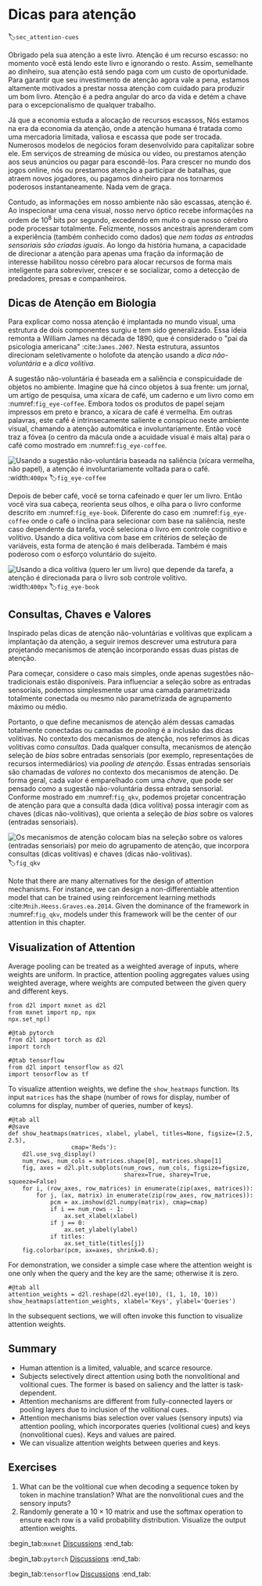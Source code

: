 # Dicas para atenção
:label:`sec_attention-cues`


Obrigado pela sua atenção
a este livro.
Atenção é um recurso escasso:
no momento
você está lendo este livro
e ignorando o resto.
Assim, semelhante ao dinheiro,
sua atenção está sendo paga com um custo de oportunidade.
Para garantir que seu investimento de atenção
agora vale a pena,
estamos altamente motivados a prestar nossa atenção com cuidado
para produzir um bom livro.
Atenção
é a pedra angular do arco da vida e
detém a chave para o excepcionalismo de qualquer trabalho.


Já que a economia estuda a alocação de recursos escassos,
Nós estamos
na era da economia da atenção,
onde a atenção humana é tratada como uma mercadoria limitada, valiosa e escassa
que pode ser trocada.
Numerosos modelos de negócios foram
desenvolvido para capitalizar sobre ele.
Em serviços de streaming de música ou vídeo,
ou prestamos atenção aos seus anúncios
ou pagar para escondê-los.
Para crescer no mundo dos jogos online,
nós ou prestamos atenção a
participar de batalhas, que atraem novos jogadores,
ou pagamos dinheiro para nos tornarmos poderosos instantaneamente.
Nada vem de graça.

Contudo,
as informações em nosso ambiente não são escassas,
atenção é.
Ao inspecionar uma cena visual,
nosso nervo óptico recebe informações
na ordem de $10^8$ bits por segundo,
excedendo em muito o que nosso cérebro pode processar totalmente.
Felizmente,
nossos ancestrais aprenderam com a experiência (também conhecido como dados)
que *nem todas as entradas sensoriais são criadas iguais*.
Ao longo da história humana,
a capacidade de direcionar a atenção
para apenas uma fração da informação de interesse
habilitou nosso cérebro
para alocar recursos de forma mais inteligente
para sobreviver, crescer e se socializar,
como a detecção de predadores, presas e companheiros.



## Dicas de Atenção em Biologia


Para explicar como nossa atenção é implantada no mundo visual,
uma estrutura de dois componentes surgiu
e tem sido generalizado.
Essa ideia remonta a William James na década de 1890,
que é considerado o "pai da psicologia americana" :cite:`James.2007`.
Nesta estrutura,
assuntos direcionam seletivamente o holofote da atenção
usando a *dica não-voluntária* e a *dica volitiva*.

A sugestão não-voluntária é baseada em
a saliência e conspicuidade de objetos no ambiente.
Imagine que há cinco objetos à sua frente:
um jornal, um artigo de pesquisa, uma xícara de café, um caderno e um livro como em :numref:`fig_eye-coffee`.
Embora todos os produtos de papel sejam impressos em preto e branco,
a xícara de café é vermelha.
Em outras palavras,
este café é intrinsecamente saliente e conspícuo neste ambiente visual,
chamando a atenção automática e involuntariamente.
Então você traz a fóvea (o centro da mácula onde a acuidade visual é mais alta) para o café como mostrado em :numref:`fig_eye-coffee`.

![Usando a sugestão não-voluntária baseada na saliência (xícara vermelha, não papel), a atenção é involuntariamente voltada para o café.](../img/eye-coffee.svg)
:width:`400px`
:label:`fig_eye-coffee`

Depois de beber café,
você se torna cafeinado e
quer ler um livro.
Então você vira sua cabeça, reorienta seus olhos,
e olha para o livro conforme descrito em :numref:`fig_eye-book`.
Diferente do caso em :numref:`fig_eye-coffee`
onde o café o inclina para
selecionar com base na saliência,
neste caso dependente da tarefa, você seleciona o livro em
controle cognitivo e volitivo.
Usando a dica volitiva com base em critérios de seleção de variáveis,
esta forma de atenção é mais deliberada.
Também é mais poderoso com o esforço voluntário do sujeito.

![Usando a dica volitiva (quero ler um livro) que depende da tarefa, a atenção é direcionada para o livro sob controle volitivo.](../img/eye-book.svg)
:width:`400px`
:label:`fig_eye-book`


## Consultas, Chaves e Valores


Inspirado pelas dicas de atenção não-voluntárias e volitivas que explicam a implantação da atenção,
a seguir iremos
descrever uma estrutura para
projetando mecanismos de atenção
incorporando essas duas pistas de atenção.

Para começar, considere o caso mais simples, onde apenas
sugestões não-tradicionais estão disponíveis.
Para influenciar a seleção sobre as entradas sensoriais,
podemos simplesmente usar
uma camada parametrizada totalmente conectada
ou mesmo não parametrizada
de agrupamento máximo ou médio.

Portanto,
o que define mecanismos de atenção
além dessas camadas totalmente conectadas
ou camadas de *pooling*
é a inclusão das dicas volitivas.
No contexto dos mecanismos de atenção,
nos referimos às dicas volitivas como *consultas*.
Dada qualquer consulta,
mecanismos de atenção
seleção de *bias* sobre entradas sensoriais (por exemplo, representações de recursos intermediários)
via *pooling de atenção*.
Essas entradas sensoriais são chamadas de *valores* no contexto dos mecanismos de atenção.
De forma geral,
cada valor é emparelhado com uma *chave*,
que pode ser pensado como a sugestão não-voluntária dessa entrada sensorial.
Conforme mostrado em :numref:`fig_qkv`,
podemos projetar concentração de atenção
para que a consulta dada (dica volitiva) possa interagir com as chaves (dicas não-volitivas),
que orienta a seleção de *bias* sobre os valores (entradas sensoriais).

![Os mecanismos de atenção colocam *bias* na seleção sobre os valores (entradas sensoriais) por meio do agrupamento de atenção, que incorpora consultas (dicas volitivas) e chaves (dicas não-volitivas).](../img/qkv.svg)
:label:`fig_qkv`

Note that there are many alternatives for the design of attention mechanisms.
For instance,
we can design a non-differentiable attention model
that can be trained using reinforcement learning methods :cite:`Mnih.Heess.Graves.ea.2014`.
Given the dominance of the framework in :numref:`fig_qkv`,
models under this framework
will be the center of our attention in this chapter.


## Visualization of Attention

Average pooling
can be treated as a weighted average of inputs,
where weights are uniform.
In practice,
attention pooling aggregates values using weighted average, where weights are computed between the given query and different keys.

```{.python .input}
from d2l import mxnet as d2l
from mxnet import np, npx
npx.set_np()
```

```{.python .input}
#@tab pytorch
from d2l import torch as d2l
import torch
```

```{.python .input}
#@tab tensorflow
from d2l import tensorflow as d2l
import tensorflow as tf
```
To visualize attention weights,
we define the `show_heatmaps` function.
Its input `matrices` has the shape (number of rows for display, number of columns for display, number of queries, number of keys).

```{.python .input}
#@tab all
#@save
def show_heatmaps(matrices, xlabel, ylabel, titles=None, figsize=(2.5, 2.5),
                  cmap='Reds'):
    d2l.use_svg_display()
    num_rows, num_cols = matrices.shape[0], matrices.shape[1]
    fig, axes = d2l.plt.subplots(num_rows, num_cols, figsize=figsize,
                                 sharex=True, sharey=True, squeeze=False)
    for i, (row_axes, row_matrices) in enumerate(zip(axes, matrices)):
        for j, (ax, matrix) in enumerate(zip(row_axes, row_matrices)):
            pcm = ax.imshow(d2l.numpy(matrix), cmap=cmap)
            if i == num_rows - 1:
                ax.set_xlabel(xlabel)
            if j == 0:
                ax.set_ylabel(ylabel)
            if titles:
                ax.set_title(titles[j])
    fig.colorbar(pcm, ax=axes, shrink=0.6);
```

For demonstration,
we consider a simple case where
the attention weight is one only when the query and the key are the same; otherwise it is zero.

```{.python .input}
#@tab all
attention_weights = d2l.reshape(d2l.eye(10), (1, 1, 10, 10))
show_heatmaps(attention_weights, xlabel='Keys', ylabel='Queries')
```

In the subsequent sections,
we will often invoke this function to visualize attention weights.

## Summary

* Human attention is a limited, valuable, and scarce resource.
* Subjects selectively direct attention using both the nonvolitional and volitional cues. The former is based on saliency and the latter is task-dependent.
* Attention mechanisms are different from fully-connected layers or pooling layers due to inclusion of the volitional cues.
* Attention mechanisms bias selection over values (sensory inputs) via attention pooling, which incorporates queries (volitional cues) and keys (nonvolitional cues). Keys and values are paired.
* We can visualize attention weights between queries and keys.

## Exercises

1. What can be the volitional cue when decoding a sequence token by token in machine translation? What are the nonvolitional cues and the sensory inputs?
1. Randomly generate a $10 \times 10$ matrix and use the softmax operation to ensure each row is a valid probability distribution. Visualize the output attention weights.

:begin_tab:`mxnet`
[Discussions](https://discuss.d2l.ai/t/1596)
:end_tab:

:begin_tab:`pytorch`
[Discussions](https://discuss.d2l.ai/t/1592)
:end_tab:

:begin_tab:`tensorflow`
[Discussions](https://discuss.d2l.ai/t/1710)
:end_tab:
<!--stackedit_data:
eyJoaXN0b3J5IjpbLTc4ODgxNjEzLDEwNzU3MTE2MTcsLTIwMT
IwNTE3NjIsMTk2NzI1MDAyNiw0Mjc3Mzc1ODQsMzA0MDY4NDQ1
LC0xODU1Mjc1NjMwLC04NDc5OTIwMDddfQ==
-->